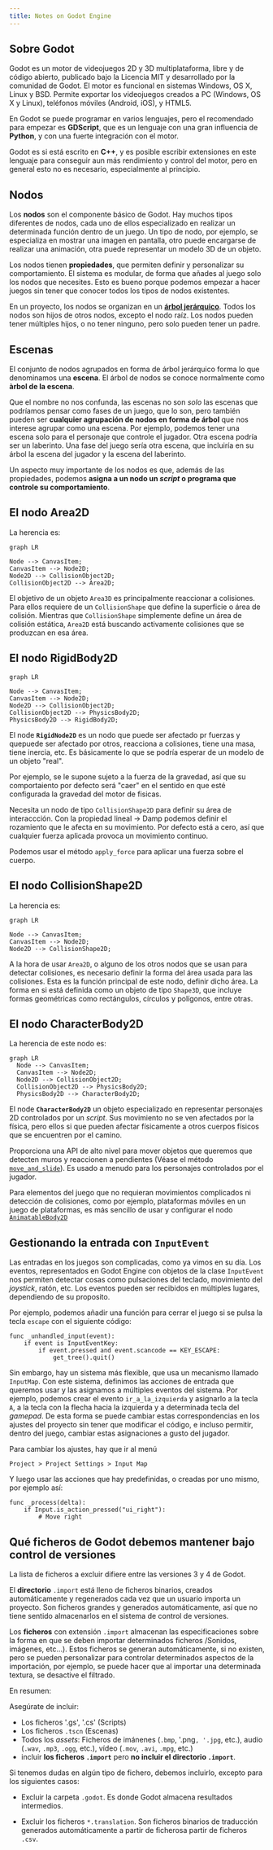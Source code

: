 ```yaml
---
title: Notes on Godot Engine
---
```


## Sobre Godot

Godot es un motor de videojuegos 2D y 3D multiplataforma, libre y de
código abierto, publicado bajo la Licencia MIT y desarrollado por la
comunidad de Godot. El motor es funcional en sistemas Windows, OS X,
Linux y BSD. Permite exportar los videojuegos creados a PC (Windows, OS
X y Linux), teléfonos móviles (Android, iOS), y HTML5. 

En Godot se puede programar en varios lenguajes, pero el recomendado
para empezar es **GDScript**, que es un lenguaje con una gran
influencia de **Python**, y con una fuerte integración con el motor.

Godot es si está escrito en **C++**, y es posible escribir extensiones
en este lenguaje para conseguir aun más rendimiento y control del motor,
pero en general esto no es necesario, especialmente al principio.

## Nodos

Los **nodos** son el componente básico de Godot. Hay muchos tipos
diferentes de nodos, cada uno de ellos especializado en realizar un
determinada función dentro de un juego. Un tipo de nodo, por ejemplo, se
especializa en mostrar una imagen en pantalla, otro puede encargarse de
realizar una animación, otra puede representar un modelo 3D de un
objeto.

Los nodos tienen **propiedades**, que permiten definir y personalizar su
comportamiento. El sistema es modular, de forma que añades al juego solo
los nodos que necesites. Esto es bueno porque podemos empezar a hacer
juegos sin tener que conocer todos los tipos de nodos existentes.

En un proyecto, los nodos se organizan en un [**árbol
jerárquico**](https://es.wikipedia.org/wiki/%C3%81rbol_(inform%C3%A1tica)).
Todos los nodos son hijos de otros nodos, excepto el nodo raíz. Los
nodos pueden tener múltiples hijos, o no tener ninguno, pero solo pueden
tener un padre.

## Escenas

El conjunto de nodos agrupados en forma de árbol jerárquico forma lo que
denominamos una **escena**. El árbol de nodos se conoce normalmente como
**àrbol de la escena**.

Que el nombre no nos confunda, las escenas no son _solo_ las
escenas que podríamos pensar como fases de un juego, que lo son, pero
también pueden ser **cualquier agrupación de nodos en forma de árbol**
que nos interese agrupar como una escena. Por ejemplo, podemos tener una
escena solo para el personaje que controle el jugador. Otra escena
podría ser un laberinto. Una fase del juego sería otra escena, que
incluiría en su árbol la escena del jugador y la escena del laberinto.

Un aspecto muy importante de los nodos es que, además de las
propiedades, podemos **asigna a un nodo un _script_ o programa que
controle su comportamiento**.

## El nodo Area2D

La herencia es:

``` mermaid
graph LR

Node --> CanvasItem;
CanvasItem --> Node2D;
Node2D --> CollisionObject2D;
CollisionObject2D --> Area2D;
```

El objetivo de un objeto `Area3D` es principalmente reaccionar a
colisiones.  Para ellos requiere de un `CollisionShape` que define la
superficie o área de colisión. Mientras que  `CollisionShape`
simplemente define un área de colisión estática,  `Area2D` está buscando
activamente colisiones que se produzcan en esa área.

## El nodo RigidBody2D

``` mermaid
graph LR

Node --> CanvasItem;
CanvasItem --> Node2D;
Node2D --> CollisionObject2D;
CollisionObject2D --> PhysicsBody2D;
PhysicsBody2D --> RigidBody2D;
```

El node **`RigidNode2D`** es un nodo que puede ser afectado pr fuerzas y
quepuede ser afectado por otros, reacciona a colisiones, tiene una masa, tiene
inercia, etc. Es básicamente lo que se podría esperar de un modelo de un objeto
"real".

Por ejemplo, se le supone sujeto a la fuerza de la gravedad, así que su
comportaiento por defecto será "caer" en el sentido en que esté configurada la
gravedad del motor de fisicas.

Necesita un nodo de tipo `CollisionShape2D` para definir su área de
interaccción. Con la propiedad lineal -> Damp podemos definir el rozamiento que
le afecta en su movimiento. Por defecto está a cero, así que cualquier fuerza
aplicada provoca un movimiento continuo. 

Podemos usar el método `apply_force` para aplicar una fuerza sobre el cuerpo.


## El nodo CollisionShape2D

La herencia es:

``` mermaid
graph LR

Node --> CanvasItem;
CanvasItem --> Node2D;
Node2D --> CollisionShape2D;
```

A la hora de usar `Area2D`, o alguno de los otros nodos que se usan para
detectar colisiones, es necesario definir la forma del área usada para
las colisiones. Esta es la función principal de este nodo, definir dicho
área. La forma en si está definida como un objeto de tipo `Shape3D`, que
incluye formas geométricas como rectángulos, círculos y polígonos, entre
otras.

## El nodo CharacterBody2D

La herencia de este nodo es:

``` mermaid
graph LR
  Node --> CanvasItem;
  CanvasItem --> Node2D;
  Node2D --> CollisionObject2D;
  CollisionObject2D --> PhysicsBody2D;
  PhysicsBody2D --> CharacterBody2D;
```

El node **`CharacterBody2D`** un objeto especializado en representar personajes
2D controlados por un _script_. Sus movimiento no se ven afectados por la
física, pero ellos si que pueden afectar físicamente a otros cuerpos físicos
que se encuentren por el camino.

Proporciona una API de alto nivel para mover objetos que queremos que
detecten muros y reaccionen a pendientes (Véase el método
[`move_and_slide`](https://docs.godotengine.org/en/stable/classes/class_characterbody2d.html#class-characterbody2d-method-move-and-slide)).
Es usado a menudo para los personajes controlados por el jugador.

Para elementos del juego que no requieran movimientos complicados ni
detección de colisiones, como por ejemplo, plataformas móviles en un
juego de plataformas, es más sencillo de usar y configurar el nodo
[`AnimatableBody2D`](https://docs.godotengine.org/en/stable/classes/class_animatablebody2d.html#class-animatablebody2d)

## Gestionando la entrada con `InputEvent`

Las entradas en los juegos son complicadas, como ya vimos en su día. Los
eventos, representados en Godot Engine con objetos de la clase
`InputEvent` nos permiten detectar cosas como pulsaciones del teclado,
movimiento del _joystick_, ratón, etc. Los eventos pueden ser recibidos
en múltiples lugares, dependiendo de su proposito.

Por ejemplo, podemos añadir una función para cerrar el juego si se pulsa
la tecla `escape` con el siguiente código:

```gdscript
func _unhandled_input(event):
    if event is InputEventKey:
        if event.pressed and event.scancode == KEY_ESCAPE:
            get_tree().quit()
```

Sin embargo, hay un sistema más flexible, que usa un mecanismo llamado
`InputMap`. Con este sistema, definimos las acciones de entrada que
queremos usar y las asignamos a múltiples eventos del sistema. Por
ejemplo, podemos crear el evento `ir_a_la_izquierda` y asignarlo a la
tecla `A`, a la tecla con la flecha hacia la izquierda y a determinada
tecla del _gamepad_. De esta forma se puede cambiar estas
correspondencias en los ajustes del proyecto sin tener que modificar el
código, e incluso permitir, dentro del juego, cambiar estas asignaciones
a gusto del jugador.

Para cambiar los ajustes, hay que ir al menú 
    
    Project > Project Settings > Input Map

Y luego usar las acciones que hay predefinidas, o creadas por uno mismo,
por ejemplo así:

```gdscript
func _process(delta):
    if Input.is_action_pressed("ui_right"):
        # Move right
```

## Qué ficheros de Godot debemos mantener bajo control de versiones

La lista de ficheros a excluir difiere entre las versiones 3 y 4 de
Godot.

El **directorio** `.import` está lleno de ficheros binarios, creados
automáticamente y regenerados cada vez que un usuario importa un
proyecto. Son ficheros grandes y generados automáticamente, así que no
tiene sentido almacenarlos en el sistema de control de versiones.

Los **ficheros** con extensión `.import` almacenan las especificaciones
sobre la forma en que se deben importar determinados ficheros /Sonidos,
imágenes, etc...). Estos ficheros se generan automáticamente, si no
existen, pero se pueden personalizar para controlar determinados
aspectos de la importación, por ejemplo, se puede hacer que al importar
una determinada textura, se desactive el filtrado.

En resumen:

Asegúrate de incluir:

- Los ficheros '.gs', '.cs' (Scripts)
- Los ficheros `.tscn` (Escenas)
- Todos los _assets_: Ficheros de imánenes (`.bmp`, '.png`, '.jpg`,
  etc.), audio (`.wav`, `.mp3`, `.ogg`, etc.), vídeo (`.mov`, `.avi`,
  `.mpg`, etc.)
- incluir **los ficheros `.import`** pero **no incluir el directorio
  `.import`**.

Si tenemos dudas en algún tipo de fichero, debemos incluirlo, excepto
para los siguientes casos:

- Excluir la carpeta `.godot`. Es donde Godot almacena resultados
  intermedios.

- Excluir los ficheros `*.translation`. Son ficheros binarios de
  traducción generados automáticamente a partir de ficherosa partir de
  ficheros  `.csv`. 
